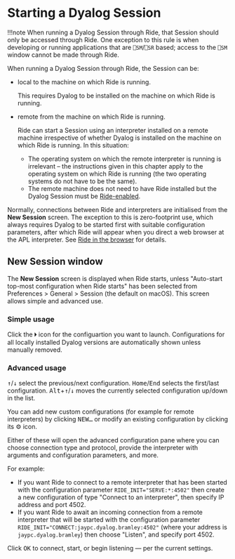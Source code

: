 # Starting a Dyalog Session

!!!note
    When running a Dyalog Session through Ride, that Session should only be accessed through Ride. One exception to this rule is when developing or running applications that are `⎕SM`/`⎕SR` based; access to the `⎕SM` window cannot be made through Ride.

When running a Dyalog Session through Ride, the Session can be:

- local to the machine on which Ride is running. 
    
    This requires Dyalog to be installed on the machine on which Ride is running.

- remote from the machine on which Ride is running.

    Ride can start a Session using an interpreter installed on a remote machine irrespective of whether Dyalog is installed on the machine on which Ride is running. In this situation:

    - The operating system on which the remote interpreter is running is irrelevant – the instructions given in this chapter apply to the operating system on which Ride is running (the two operating systems do not have to be the same).
    - The remote machine does not need to have Ride installed but the Dyalog Session must be [Ride-enabled](ridespecific_language_features.md/#ride_init).

Normally, connections between Ride and interpreters are initialised from the **New Session** screen. The exception to this is zero-footprint use, which always requires Dyalog to be started first with suitable configuration parameters, after which Ride will appear when you direct a web browser at the APL interpreter. See [Ride in the browser](ride_in_the_browser.md) for details.


## New Session window

The **New Session** screen is displayed when Ride starts, unless "Auto-start top-most configuration when Ride starts" has been selected from Preferences > General > Session (the default on macOS). This screen allows simple and advanced use.

### Simple usage

Click the 🞂 icon for the configuartion you want to launch. Configurations for all locally installed Dyalog versions are automatically shown unless manually removed. 

### Advanced usage

<kbd>↑</kbd>/<kbd>↓</kbd> select the previous/next configuration. <kbd>Home</kbd>/<kbd>End</kbd> selects the first/last configuration. <kbd>Alt</kbd>+<kbd>↑</kbd>/<kbd>↓</kbd> moves the currently selected configuration up/down in the list. 

You can add new custom configurations (for example for remote interpreters) by clicking <kbd>NEW…</kbd> or modify an existing configuration by clicking its ⚙ icon.

Either of these will open the advanced configuration pane where you can choose connection type and protocol, provide the interpreter with arguments and configuration parameters, and more.

For example:

* If you want Ride to connect to a remote interpreter that has been started with the configuration parameter `RIDE_INIT="SERVE:*:4502"` then create a new configuration of type "Connect to an interpreter", then specify IP address and port 4502.
* If you want Ride to await an incoming connection from a remote interpreter that will be started with the configuration parameter `RIDE_INIT="CONNECT:jaypc.dyalog.bramley:4502"` (where your address is `jaypc.dyalog.bramley`) then choose "Listen", and specify port 4502.

Click <kbd>OK</kbd> to connect, start, or begin listening — per the current settings.

